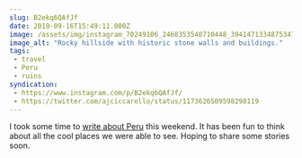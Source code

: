 ```yaml
---
slug: B2ekq6QAfJf
date: 2019-09-16T15:49:11.000Z
image: /assets/img/instagram_70249106_2460353540710448_3941471334875347737_n_17844072928654225.jpg
image_alt: "Rocky hillside with historic stone walls and buildings."
tags:
 - travel
 - Peru
 - ruins
syndication:
 - https://www.instagram.com/p/B2ekq6QAfJf/
 - https://twitter.com/ajciccarello/status/1173626509598298119
---
```


I took some time to [write about Peru](/blog/2019/06/18/birding-in-peru/) this weekend. It has been fun to think about all the cool places we were able to see. Hoping to share some stories soon.
